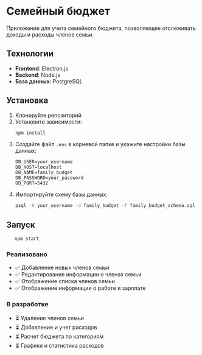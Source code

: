 # Семейный бюджет

Приложение для учета семейного бюджета, позволяющее отслеживать доходы и расходы членов семьи.

## Технологии

- **Frontend**: Electron.js
- **Backend**: Node.js
- **База данных**: PostgreSQL

## Установка

1. Клонируйте репозиторий
2. Установите зависимости:
   ```bash
   npm install
   ```
3. Создайте файл `.env` в корневой папке и укажите настройки базы данных:
   ```env
   DB_USER=your_username
   DB_HOST=localhost
   DB_NAME=family_budget
   DB_PASSWORD=your_password
   DB_PORT=5432
   ```
4. Импортируйте схему базы данных:
   ```bash
   psql -U your_username -d family_budget -f family_budget_schema.sql
   ```

## Запуск

```bash
   npm start
```

### Реализовано

- ✅ Добавление новых членов семьи
- ✅ Редактирование информации о членах семьи
- ✅ Отображение списка членов семьи
- ✅ Отображение информации о работе и зарплате

### В разработке

- ⏳ Удаление членов семьи
- ⏳ Добавление и учет расходов
- ⏳ Расчет бюджета по категориям
- ⏳ Графики и статистика расходов
